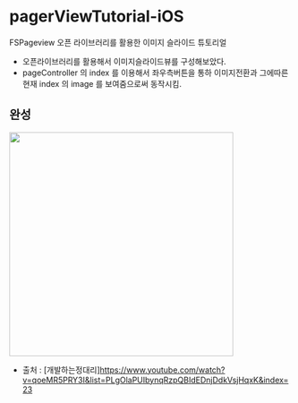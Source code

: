 # pagerViewTutorial-iOS
FSPageview 오픈 라이브러리를 활용한 이미지 슬라이드 튜토리얼

- 오픈라이브러리를 활용해서 이미지슬라이드뷰를 구성해보았다.
- pageController 의 index 를 이용해서 좌우측버튼을 통하 이미지전환과 그에따른 현재 index 의 image 를 보여줌으로써 동작시킴.

## 완성
<img src="https://user-images.githubusercontent.com/69136340/105143145-ce2ba980-5b3e-11eb-88f9-630a3a9c7e4c.png" width="400">

- 출처 : [개발하는정대리]https://www.youtube.com/watch?v=qoeMR5PRY3I&list=PLgOlaPUIbynqRzpQBIdEDnjDdkVsjHqxK&index=23
